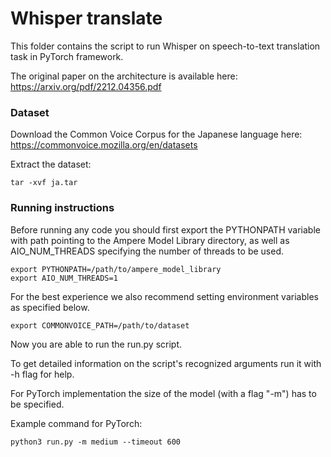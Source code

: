 # Whisper translate

This folder contains the script to run Whisper on speech-to-text translation task in PyTorch framework.

The original paper on the architecture is available here: https://arxiv.org/pdf/2212.04356.pdf


### Dataset

Download the Common Voice Corpus for the Japanese language here: https://commonvoice.mozilla.org/en/datasets

Extract the dataset:
```
tar -xvf ja.tar
```

### Running instructions

Before running any code you should first export the PYTHONPATH variable with path pointing to the Ampere Model Library directory,
as well as AIO_NUM_THREADS specifying the number of threads to be used.

```
export PYTHONPATH=/path/to/ampere_model_library
export AIO_NUM_THREADS=1
```

For the best experience we also recommend setting environment variables as specified below.

```
export COMMONVOICE_PATH=/path/to/dataset
```

Now you are able to run the run.py script. 

To get detailed information on the script's recognized arguments run it with -h flag for help.

For PyTorch implementation the size of the model (with a flag "-m") has to be specified.

Example command for PyTorch:

```
python3 run.py -m medium --timeout 600
```
